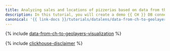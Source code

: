 ```yaml
---
title: Analyzing sales and locations of pizzerias based on data from the demo {{ CH }} database
description: In this tutorial, you will create a demo {{ CH }} DB connection, analyze locations, and prepare a dashboard to select sites for new pizzerias.
canonical: '{{ link-docs }}/tutorials/datalens/data-from-ch-to-geolayers-visualization'
---
```


{% include [data-from-ch-to-geolayers-visualization](../../_tutorials/datalens/data-from-ch-to-geolayers-visualization.md) %}

{% include [clickhouse-disclaimer](../../_includes/clickhouse-disclaimer.md) %}
